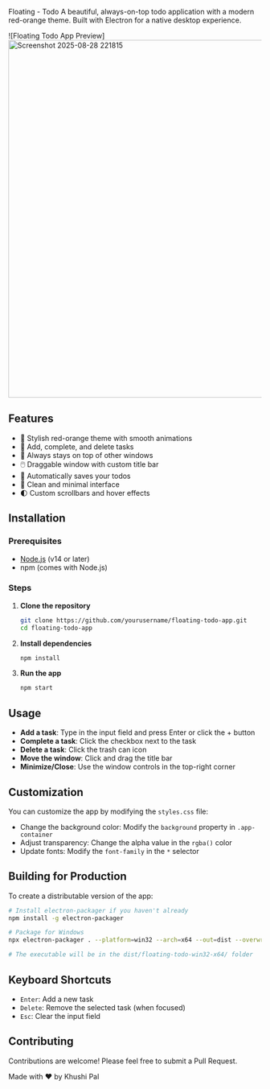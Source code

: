 Floating - Todo
A beautiful, always-on-top todo application with a modern red-orange theme. Built with Electron for a native desktop experience.

![Floating Todo App Preview]<img width="1165" height="711" alt="Screenshot 2025-08-28 221815" src="https://github.com/user-attachments/assets/105ddc57-7b51-4590-9e37-82e0025cbd46" />



## Features

- 🎨 Stylish red-orange theme with smooth animations
- 📝 Add, complete, and delete tasks
- 🔄 Always stays on top of other windows
- 🖱️ Draggable window with custom title bar
- 💾 Automatically saves your todos
- 🎯 Clean and minimal interface
- 🌓 Custom scrollbars and hover effects

## Installation

### Prerequisites
- [Node.js](https://nodejs.org/) (v14 or later)
- npm (comes with Node.js)

### Steps

1. **Clone the repository**
   ```bash
   git clone https://github.com/yourusername/floating-todo-app.git
   cd floating-todo-app
   ```

2. **Install dependencies**
   ```bash
   npm install
   ```

3. **Run the app**
   ```bash
   npm start
   ```

## Usage

- **Add a task**: Type in the input field and press Enter or click the + button
- **Complete a task**: Click the checkbox next to the task
- **Delete a task**: Click the trash can icon
- **Move the window**: Click and drag the title bar
- **Minimize/Close**: Use the window controls in the top-right corner

## Customization

You can customize the app by modifying the `styles.css` file:

- Change the background color: Modify the `background` property in `.app-container`
- Adjust transparency: Change the alpha value in the `rgba()` color
- Update fonts: Modify the `font-family` in the `*` selector

## Building for Production

To create a distributable version of the app:

```bash
# Install electron-packager if you haven't already
npm install -g electron-packager

# Package for Windows
npx electron-packager . --platform=win32 --arch=x64 --out=dist --overwrite

# The executable will be in the dist/floating-todo-win32-x64/ folder
```

## Keyboard Shortcuts

- `Enter`: Add a new task
- `Delete`: Remove the selected task (when focused)
- `Esc`: Clear the input field

## Contributing

Contributions are welcome! Please feel free to submit a Pull Request.


Made with ❤️ by Khushi Pal
